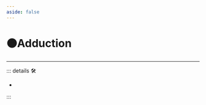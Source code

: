```yaml
---
aside: false
---
```

# 🟠<motor>Adduction</motor>

---

<!-- =================================================== -->
<!-- =================================================== -->
<!-- =================================================== -->
<!-- =================================================== -->
<!-- =================================================== -->
::: details 🛠

-

:::
